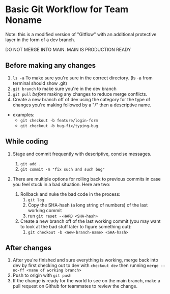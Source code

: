 # Basic Git Workflow for Team Noname
Note: this is a modified version of "Gitflow" with an additional protective layer in the form of a dev branch. 

DO NOT MERGE INTO MAIN. MAIN IS PRODUCTION READY

## Before making any changes
1. `ls -a` To make sure you're sure in the correct directory. (ls -a from terminal should show .git)
2. `git branch` to make sure you're in the dev branch 
3. `git pull` _before_ making any changes to reduce merge conflicts.
4. Create a new branch off of dev using the category for the type of changes you're making followed by a "/" then a descriptive name.
- examples: 
  - `git checkout -b feature/login-form`
  - `git checkout -b bug-fix/typing-bug`

## While coding
1. Stage and commit frequently with descriptive, concise messages. 
   1. `git add .`
   2. `git commit -m "fix such and such bug"`

2. There are multiple options for rolling back to previous commits in case you feel stuck in a bad situation. Here are two:
   1. Rollback and nuke the bad code in the process:
      1. `git log`  
      2. Copy the SHA-hash (a long string of numbers) of the last working commit
      3. run `git reset --HARD <SHA-hash>`
   2. Create a new branch off of the last working commit (you may want to look at the bad stuff later to figure something out):
      1. `git checkout -b <new-branch-name> <SHA-hash>` 
## After changes
1. After you're finished and sure everything is working, merge back into dev by first checking out to dev with `checkout dev` then running `merge --no-ff <name of working branch>` 
2. Push to origin with `git push`
3. If the change is ready for the world to see on the main branch, make a pull request on Github for teammates to review the change. 

